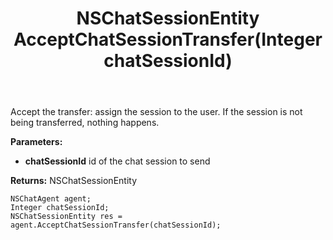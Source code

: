 ﻿---
uid: crmscript_ref_NSChatAgent_AcceptChatSessionTransfer
title: NSChatSessionEntity AcceptChatSessionTransfer(Integer chatSessionId)
intellisense: NSChatAgent.AcceptChatSessionTransfer
keywords: NSChatAgent, AcceptChatSessionTransfer
so.topic: reference
---

Accept the transfer: assign the session to the user. If the session is not being transferred, nothing happens.

**Parameters:**
 - **chatSessionId** id of the chat session to send

**Returns:** NSChatSessionEntity

```crmscript
NSChatAgent agent;
Integer chatSessionId;
NSChatSessionEntity res = agent.AcceptChatSessionTransfer(chatSessionId);
```

